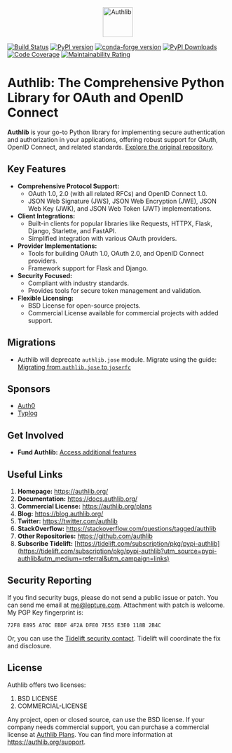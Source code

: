 <div align="center">
  <picture>
    <source media="(prefers-color-scheme: dark)" srcset="docs/_static/dark-logo.svg" />
    <img alt="Authlib" src="docs/_static/light-logo.svg" height="68" />
  </picture>
</div>

[![Build Status](https://github.com/authlib/authlib/workflows/tests/badge.svg)](https://github.com/authlib/authlib/actions)
[![PyPI version](https://img.shields.io/pypi/v/authlib.svg)](https://pypi.org/project/authlib)
[![conda-forge version](https://img.shields.io/conda/v/conda-forge/authlib.svg?label=conda-forge&colorB=0090ff)](https://anaconda.org/conda-forge/authlib)
[![PyPI Downloads](https://static.pepy.tech/badge/authlib/month)](https://pepy.tech/projects/authlib)
[![Code Coverage](https://codecov.io/gh/authlib/authlib/graph/badge.svg?token=OWTdxAIsPI)](https://codecov.io/gh/authlib/authlib)
[![Maintainability Rating](https://sonarcloud.io/api/project_badges/measure?project=authlib_authlib&metric=sqale_rating)](https://sonarcloud.io/summary/new_code?id=authlib_authlib)

# Authlib: The Comprehensive Python Library for OAuth and OpenID Connect

**Authlib** is your go-to Python library for implementing secure authentication and authorization in your applications, offering robust support for OAuth, OpenID Connect, and related standards.  [Explore the original repository](https://github.com/authlib/authlib).

## Key Features

*   **Comprehensive Protocol Support:**
    *   OAuth 1.0, 2.0 (with all related RFCs) and OpenID Connect 1.0.
    *   JSON Web Signature (JWS), JSON Web Encryption (JWE), JSON Web Key (JWK), and JSON Web Token (JWT) implementations.
*   **Client Integrations:**
    *   Built-in clients for popular libraries like Requests, HTTPX, Flask, Django, Starlette, and FastAPI.
    *   Simplified integration with various OAuth providers.
*   **Provider Implementations:**
    *   Tools for building OAuth 1.0, OAuth 2.0, and OpenID Connect providers.
    *   Framework support for Flask and Django.
*   **Security Focused:**
    *   Compliant with industry standards.
    *   Provides tools for secure token management and validation.
*   **Flexible Licensing:**
    *   BSD License for open-source projects.
    *   Commercial License available for commercial projects with added support.

## Migrations

*   Authlib will deprecate `authlib.jose` module. Migrate using the guide: [Migrating from `authlib.jose` to `joserfc`](https://jose.authlib.org/en/dev/migrations/authlib/)

## Sponsors

*   [Auth0](https://auth0.com/overview?utm_source=GHsponsor&utm_medium=GHsponsor&utm_campaign=authlib&utm_content=auth)
*   [Typlog](https://typlog.com/)

## Get Involved

*   **Fund Authlib:** [Access additional features](https://docs.authlib.org/en/latest/community/funding.html)

## Useful Links

1.  **Homepage:** <https://authlib.org/>
2.  **Documentation:** <https://docs.authlib.org/>
3.  **Commercial License:** <https://authlib.org/plans>
4.  **Blog:** <https://blog.authlib.org/>
5.  **Twitter:** <https://twitter.com/authlib>
6.  **StackOverflow:** <https://stackoverflow.com/questions/tagged/authlib>
7.  **Other Repositories:** <https://github.com/authlib>
8.  **Subscribe Tidelift:** [https://tidelift.com/subscription/pkg/pypi-authlib](https://tidelift.com/subscription/pkg/pypi-authlib?utm_source=pypi-authlib&utm_medium=referral&utm_campaign=links)

## Security Reporting

If you find security bugs, please do not send a public issue or patch.
You can send me email at <me@lepture.com>. Attachment with patch is welcome.
My PGP Key fingerprint is:

```
72F8 E895 A70C EBDF 4F2A DFE0 7E55 E3E0 118B 2B4C
```

Or, you can use the [Tidelift security contact](https://tidelift.com/security).
Tidelift will coordinate the fix and disclosure.

## License

Authlib offers two licenses:

1.  BSD LICENSE
2.  COMMERCIAL-LICENSE

Any project, open or closed source, can use the BSD license.
If your company needs commercial support, you can purchase a commercial license at
[Authlib Plans](https://authlib.org/plans). You can find more information at
<https://authlib.org/support>.